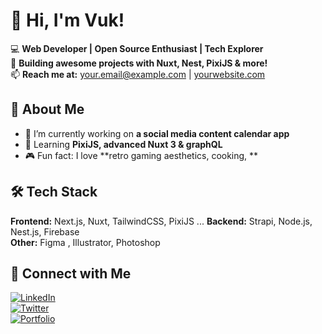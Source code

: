 # 👋 Hi, I'm Vuk!

💻 **Web Developer | Open Source Enthusiast | Tech Explorer**  
🚀 **Building awesome projects with Nuxt, Nest, PixiJS & more!**  
📫 **Reach me at:** [your.email@example.com](mailto:your.email@example.com) | [yourwebsite.com](https://yourwebsite.com)  

 
## 🌟 About Me  

- 🔭 I’m currently working on **a social media content calendar app**  
- 🌱 Learning **PixiJS, advanced Nuxt 3 & graphQL**  
- 🎮 Fun fact: I love **retro gaming aesthetics, cooking, **  
 

## 🛠 Tech Stack  

**Frontend:** Next.js, Nuxt, TailwindCSS, PixiJS ... 
**Backend:** Strapi, Node.js, Nest.js, Firebase  
**Other:** Figma , Illustrator, Photoshop
 

## 📢 Connect with Me  

[![LinkedIn](https://img.shields.io/badge/-LinkedIn-blue?style=for-the-badge&logo=linkedin)](https://linkedin.com/in/yourname)  
[![Twitter](https://img.shields.io/badge/-Twitter-blue?style=for-the-badge&logo=twitter)](https://twitter.com/yourhandle)  
[![Portfolio](https://img.shields.io/badge/-Portfolio-black?style=for-the-badge&logo=web)](https://yourwebsite.com)  
 

